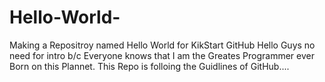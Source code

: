 # Hello-World-
Making a Repositroy named Hello World for KikStart GitHub
Hello Guys no need for intro b/c Everyone knows that I am the Greates Programmer ever Born on this Plannet.
This Repo is folloing the Guidlines of GitHub....
